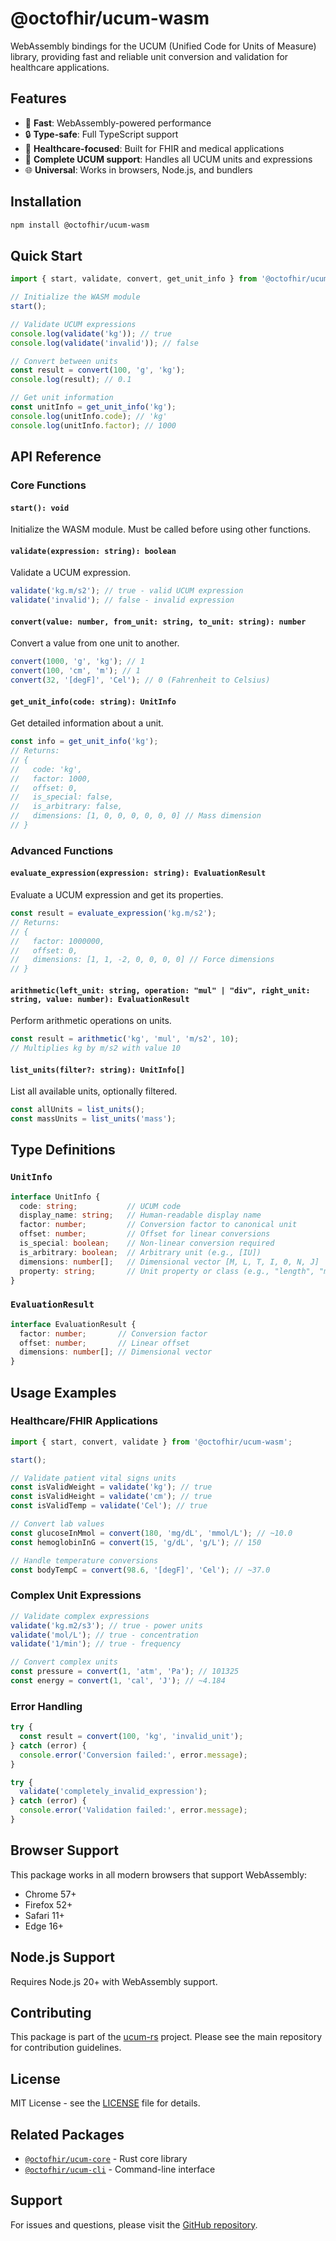 # @octofhir/ucum-wasm

WebAssembly bindings for the UCUM (Unified Code for Units of Measure) library, providing fast and reliable unit conversion and validation for healthcare applications.

## Features

- 🚀 **Fast**: WebAssembly-powered performance
- 🔒 **Type-safe**: Full TypeScript support
- 🏥 **Healthcare-focused**: Built for FHIR and medical applications
- 📏 **Complete UCUM support**: Handles all UCUM units and expressions
- 🌐 **Universal**: Works in browsers, Node.js, and bundlers

## Installation

```bash
npm install @octofhir/ucum-wasm
```

## Quick Start

```javascript
import { start, validate, convert, get_unit_info } from '@octofhir/ucum-wasm';

// Initialize the WASM module
start();

// Validate UCUM expressions
console.log(validate('kg')); // true
console.log(validate('invalid')); // false

// Convert between units
const result = convert(100, 'g', 'kg');
console.log(result); // 0.1

// Get unit information
const unitInfo = get_unit_info('kg');
console.log(unitInfo.code); // 'kg'
console.log(unitInfo.factor); // 1000
```

## API Reference

### Core Functions

#### `start(): void`
Initialize the WASM module. Must be called before using other functions.

#### `validate(expression: string): boolean`
Validate a UCUM expression.

```javascript
validate('kg.m/s2'); // true - valid UCUM expression
validate('invalid'); // false - invalid expression
```

#### `convert(value: number, from_unit: string, to_unit: string): number`
Convert a value from one unit to another.

```javascript
convert(1000, 'g', 'kg'); // 1
convert(100, 'cm', 'm'); // 1
convert(32, '[degF]', 'Cel'); // 0 (Fahrenheit to Celsius)
```

#### `get_unit_info(code: string): UnitInfo`
Get detailed information about a unit.

```javascript
const info = get_unit_info('kg');
// Returns:
// {
//   code: 'kg',
//   factor: 1000,
//   offset: 0,
//   is_special: false,
//   is_arbitrary: false,
//   dimensions: [1, 0, 0, 0, 0, 0, 0] // Mass dimension
// }
```

### Advanced Functions

#### `evaluate_expression(expression: string): EvaluationResult`
Evaluate a UCUM expression and get its properties.

```javascript
const result = evaluate_expression('kg.m/s2');
// Returns:
// {
//   factor: 1000000,
//   offset: 0,
//   dimensions: [1, 1, -2, 0, 0, 0, 0] // Force dimensions
// }
```

#### `arithmetic(left_unit: string, operation: "mul" | "div", right_unit: string, value: number): EvaluationResult`
Perform arithmetic operations on units.

```javascript
const result = arithmetic('kg', 'mul', 'm/s2', 10);
// Multiplies kg by m/s2 with value 10
```

#### `list_units(filter?: string): UnitInfo[]`
List all available units, optionally filtered.

```javascript
const allUnits = list_units();
const massUnits = list_units('mass');
```

## Type Definitions

### `UnitInfo`
```typescript
interface UnitInfo {
  code: string;           // UCUM code
  display_name: string;   // Human-readable display name
  factor: number;         // Conversion factor to canonical unit
  offset: number;         // Offset for linear conversions
  is_special: boolean;    // Non-linear conversion required
  is_arbitrary: boolean;  // Arbitrary unit (e.g., [IU])
  dimensions: number[];   // Dimensional vector [M, L, T, I, Θ, N, J]
  property: string;       // Unit property or class (e.g., "length", "mass")
}
```

### `EvaluationResult`
```typescript
interface EvaluationResult {
  factor: number;       // Conversion factor
  offset: number;       // Linear offset
  dimensions: number[]; // Dimensional vector
}
```

## Usage Examples

### Healthcare/FHIR Applications

```javascript
import { start, convert, validate } from '@octofhir/ucum-wasm';

start();

// Validate patient vital signs units
const isValidWeight = validate('kg'); // true
const isValidHeight = validate('cm'); // true
const isValidTemp = validate('Cel'); // true

// Convert lab values
const glucoseInMmol = convert(180, 'mg/dL', 'mmol/L'); // ~10.0
const hemoglobinInG = convert(15, 'g/dL', 'g/L'); // 150

// Handle temperature conversions
const bodyTempC = convert(98.6, '[degF]', 'Cel'); // ~37.0
```

### Complex Unit Expressions

```javascript
// Validate complex expressions
validate('kg.m2/s3'); // true - power units
validate('mol/L'); // true - concentration
validate('1/min'); // true - frequency

// Convert complex units
const pressure = convert(1, 'atm', 'Pa'); // 101325
const energy = convert(1, 'cal', 'J'); // ~4.184
```

### Error Handling

```javascript
try {
  const result = convert(100, 'kg', 'invalid_unit');
} catch (error) {
  console.error('Conversion failed:', error.message);
}

try {
  validate('completely_invalid_expression');
} catch (error) {
  console.error('Validation failed:', error.message);
}
```

## Browser Support

This package works in all modern browsers that support WebAssembly:
- Chrome 57+
- Firefox 52+
- Safari 11+
- Edge 16+

## Node.js Support

Requires Node.js 20+ with WebAssembly support.

## Contributing

This package is part of the [ucum-rs](https://github.com/octofhir/ucum-rs) project. Please see the main repository for contribution guidelines.

## License

MIT License - see the [LICENSE](https://github.com/octofhir/ucum-rs/blob/main/LICENSE) file for details.

## Related Packages

- [`@octofhir/ucum-core`](https://crates.io/crates/octofhir-ucum-core) - Rust core library
- [`@octofhir/ucum-cli`](https://crates.io/crates/octofhir-ucum-cli) - Command-line interface

## Support

For issues and questions, please visit the [GitHub repository](https://github.com/octofhir/ucum-rs/issues).
